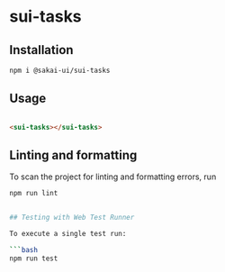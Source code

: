 # sui-tasks

## Installation

```bash
npm i @sakai-ui/sui-tasks
```

## Usage

```html

<sui-tasks></sui-tasks>

```

## Linting and formatting

To scan the project for linting and formatting errors, run

```bash
npm run lint


## Testing with Web Test Runner

To execute a single test run:

```bash
npm run test
```
